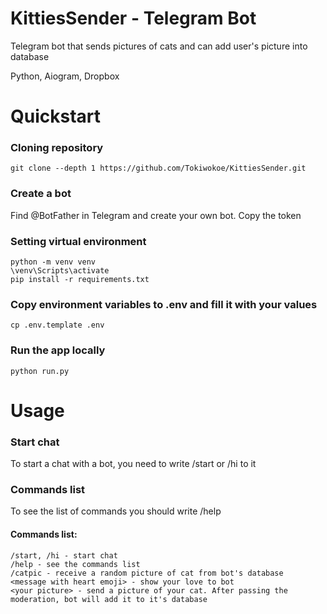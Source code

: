 # KittiesSender - Telegram Bot
Telegram bot that sends pictures of cats and can add user's picture into database

Python, Aiogram, Dropbox

# Quickstart
### Cloning repository
    git clone --depth 1 https://github.com/Tokiwokoe/KittiesSender.git
### Create a bot
Find @BotFather in Telegram and create your own bot. Copy the token
### Setting virtual environment
    python -m venv venv
    \venv\Scripts\activate
    pip install -r requirements.txt
### Copy environment variables to .env and fill it with your values
    cp .env.template .env
### Run the app locally
    python run.py

# Usage
### Start chat
To start a chat with a bot, you need to write /start or /hi to it

### Commands list
To see the list of commands you should write /help
#### Commands list:
    /start, /hi - start chat
    /help - see the commands list
    /catpic - receive a random picture of cat from bot's database
    <message with heart emoji> - show your love to bot
    <your picture> - send a picture of your cat. After passing the moderation, bot will add it to it's database